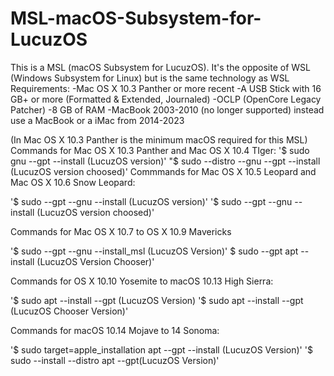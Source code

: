# MSL-macOS-Subsystem-for-LucuzOS
This is a MSL (macOS Subsystem for LucuzOS). It's the opposite of WSL (Windows Subsystem for Linux) but is the same technology as WSL
Requirements: 
-Mac OS X 10.3 Panther or more recent
-A USB Stick with 16 GB+ or more (Formatted & Extended, Journaled)
-OCLP (OpenCore Legacy Patcher)
-8 GB of RAM
-MacBook 2003-2010 (no longer supported) instead use a MacBook or a iMac from 2014-2023

(In Mac OS X 10.3 Panther is the minimum macOS required for this MSL)
Commands for Mac OS X 10.3 Panther and Mac OS X 10.4 TIger:
'$ sudo gnu --gpt --install (LucuzOS version)'
"$ sudo --distro --gnu --gpt  --install (LucuzOS version choosed)'
Commmands for Mac OS X 10.5 Leopard and Mac OS X 10.6 Snow Leopard:

'$ sudo --gpt --gnu --install (LucuzOS version)'
'$ sudo --gpt --gnu --install (LucuzOS version choosed)'

Commands for Mac OS X 10.7 to OS X 10.9 Mavericks

'$ sudo --gpt --gnu --install_msl (LucuzOS Version)'
$ sudo --gpt apt --install (LucuzOS Version Chooser)'

Commands for OS X 10.10 Yosemite to macOS 10.13 High Sierra:

'$ sudo apt --install --gpt (LucuzOS Version)
'$ sudo apt --install --gpt (LucuzOS Chooser Version)'

Commands for macOS 10.14 Mojave to 14 Sonoma:

'$ sudo target=apple_installation apt --gpt --install (LucuzOS Version)'
'$ sudo --install --distro apt --gpt(LucuzOS Version)'


